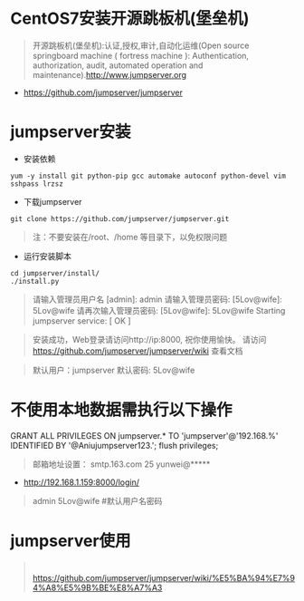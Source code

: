 # CentOS7安装开源跳板机(堡垒机)

> 开源跳板机(堡垒机):认证,授权,审计,自动化运维(Open source springboard machine ( fortress machine ): Authentication, authorization, audit, automated operation and maintenance).http://www.jumpserver.org

- https://github.com/jumpserver/jumpserver

# jumpserver安装

- 安装依赖
```
yum -y install git python-pip gcc automake autoconf python-devel vim sshpass lrzsz
```
- 下载jumpserver

```
git clone https://github.com/jumpserver/jumpserver.git
```
> 注：不要安装在/root、/home 等目录下，以免权限问题

- 运行安装脚本

```
cd jumpserver/install/
./install.py
```

> 请输入管理员用户名 [admin]: admin
> 请输入管理员密码: [5Lov@wife]: 5Lov@wife
> 请再次输入管理员密码: [5Lov@wife]: 5Lov@wife
> Starting jumpserver service:                               [  OK  ]

> 安装成功，Web登录请访问http://ip:8000, 祝你使用愉快。
> 请访问 https://github.com/jumpserver/jumpserver/wiki 查看文档


> 默认用户：jumpserver 默认密码: 5Lov@wife

# 不使用本地数据需执行以下操作

GRANT ALL PRIVILEGES ON jumpserver.* TO 'jumpserver'@'192.168.%' IDENTIFIED BY '@Aniujumpserver123.';
flush privileges;

> 邮箱地址设置：
> smtp.163.com
> 25
> yunwei@*****
>

- http://192.168.1.159:8000/login/

> admin 5Lov@wife  #默认用户名密码

# jumpserver使用

>　https://github.com/jumpserver/jumpserver/wiki/%E5%BA%94%E7%94%A8%E5%9B%BE%E8%A7%A3
